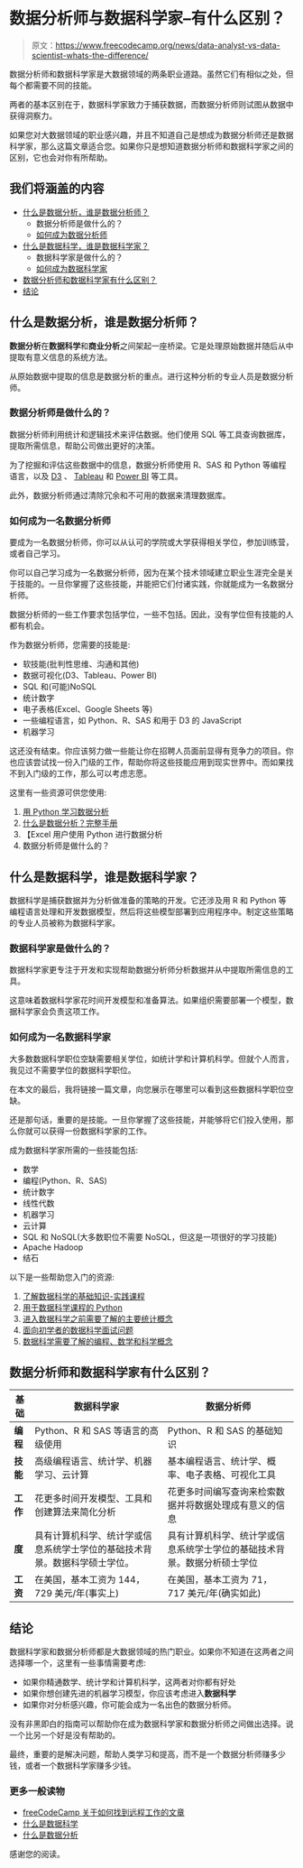 # 数据分析师与数据科学家–有什么区别？

> 原文：<https://www.freecodecamp.org/news/data-analyst-vs-data-scientist-whats-the-difference/>

数据分析师和数据科学家是大数据领域的两条职业道路。虽然它们有相似之处，但每个都需要不同的技能。

两者的基本区别在于，数据科学家致力于捕获数据，而数据分析师则试图从数据中获得洞察力。

如果您对大数据领域的职业感兴趣，并且不知道自己是想成为数据分析师还是数据科学家，那么这篇文章适合您。如果你只是想知道数据分析师和数据科学家之间的区别，它也会对你有所帮助。

## 我们将涵盖的内容

*   [什么是数据分析，谁是数据分析师？](#whatisdataanalyticsandwhoisadataanalyst)
    *   数据分析师是做什么的？
    *   [如何成为数据分析师](#howtobecomeadataanalyst)
*   [什么是数据科学，谁是数据科学家？](#whatisdatascienceandwhoisadatascientist)
    *   数据科学家是做什么的？
    *   [如何成为数据科学家](#howtobecomeadatascientist)
*   [数据分析师和数据科学家有什么区别？](#whatarethedifferencesbetweendataanalystanddatascientist)
*   [结论](#conclusion)

## 什么是数据分析，谁是数据分析师？

**数据分析**在**数据科学**和**商业分析**之间架起一座桥梁。它是处理原始数据并随后从中提取有意义信息的系统方法。

从原始数据中提取的信息是数据分析的重点。进行这种分析的专业人员是数据分析师。

### 数据分析师是做什么的？

数据分析师利用统计和逻辑技术来评估数据。他们使用 SQL 等工具查询数据库，提取所需信息，帮助公司做出更好的决策。

为了挖掘和评估这些数据中的信息，数据分析师使用 R、SAS 和 Python 等编程语言，以及 [D3](https://www.freecodecamp.org/news/data-visualization-using-d3-course/) 、 [Tableau](https://www.freecodecamp.org/news/tableau-for-data-science-and-data-visualization-crash-course/) 和 [Power BI](https://powerbi.microsoft.com/en-us/) 等工具。

此外，数据分析师通过清除冗余和不可用的数据来清理数据库。

### 如何成为一名数据分析师

要成为一名数据分析师，你可以从认可的学院或大学获得相关学位，参加训练营，或者自己学习。

你可以自己学习成为一名数据分析师，因为在某个技术领域建立职业生涯完全是关于技能的。一旦你掌握了这些技能，并能把它们付诸实践，你就能成为一名数据分析师。

数据分析师的一些工作要求包括学位，一些不包括。因此，没有学位但有技能的人都有机会。

作为数据分析师，您需要的技能是:

*   软技能(批判性思维、沟通和其他)
*   数据可视化(D3、Tableau、Power BI)
*   SQL 和(可能)NoSQL
*   统计数字
*   电子表格(Excel、Google Sheets 等)
*   一些编程语言，如 Python、R、SAS 和用于 D3 的 JavaScript
*   机器学习

这还没有结束。你应该努力做一些能让你在招聘人员面前显得有竞争力的项目。你也应该尝试找一份入门级的工作，帮助你将这些技能应用到现实世界中。而如果找不到入门级的工作，那么可以考虑志愿。

这里有一些资源可供您使用:

1.  [用 Python 学习数据分析](https://www.freecodecamp.org/news/learn-data-analysis-with-python-course/)
2.  [什么是数据分析？完整手册](https://www.freecodecamp.org/news/exploratory-data-analysis-with-numpy-pandas-matplotlib-seaborn/)
3.  【Excel 用户使用 Python 进行数据分析
4.  数据分析师是做什么的？

## 什么是数据科学，谁是数据科学家？

数据科学是捕获数据并为分析做准备的策略的开发。它还涉及用 R 和 Python 等编程语言处理和开发数据模型，然后将这些模型部署到应用程序中。制定这些策略的专业人员被称为数据科学家。

### 数据科学家是做什么的？

数据科学家更专注于开发和实现帮助数据分析师分析数据并从中提取所需信息的工具。

这意味着数据科学家花时间开发模型和准备算法。如果组织需要部署一个模型，数据科学家会负责这项工作。

### 如何成为一名数据科学家

大多数数据科学职位空缺需要相关学位，如统计学和计算机科学。但就个人而言，我见过不需要学位的数据科学职位。

在本文的最后，我将链接一篇文章，向您展示在哪里可以看到这些数据科学职位空缺。

还是那句话，重要的是技能。一旦你掌握了这些技能，并能够将它们投入使用，那么你就可以获得一份数据科学家的工作。

成为数据科学家所需的一些技能包括:

*   数学
*   编程(Python、R、SAS)
*   统计数字
*   线性代数
*   机器学习
*   云计算
*   SQL 和 NoSQL(大多数职位不需要 NoSQL，但这是一项很好的学习技能)
*   Apache Hadoop
*   结石

以下是一些帮助您入门的资源:

1.  [了解数据科学的基础知识-实践课程](https://www.freecodecamp.org/news/hands-on-data-science-course/)
2.  [用于数据科学课程的 Python](https://www.freecodecamp.org/news/python-data-science-course-matplotlib-pandas-numpy/)
3.  [进入数据科学之前需要了解的主要统计概念](https://www.freecodecamp.org/news/top-statistics-concepts-to-know-before-getting-into-data-science/)
4.  [面向初学者的数据科学面试问题](https://www.freecodecamp.org/news/23-common-data-science-interview-questions-for-beginners/)
5.  [数据科学需要了解的编程、数学和科学概念](https://www.freecodecamp.org/news/first-steps-to-learn-data-science-or-ml-after-the-roadmap/)

## 数据分析师和数据科学家有什么区别？

| 基础 | 数据科学家 | 数据分析师 |
| --- | --- | --- |
| **编程** | Python、R 和 SAS 等语言的高级使用 | Python、R 和 SAS 的基础知识 |
| **技能** | 高级编程语言、统计学、机器学习、云计算 | 基本编程语言、统计学、概率、电子表格、可视化工具 |
| **工作** | 花更多时间开发模型、工具和创建算法来简化分析 | 花更多时间编写查询来检索数据并将数据处理成有意义的信息 |
| **度** | 具有计算机科学、统计学或信息系统学士学位的基础技术背景。数据科学硕士学位。 | 具有计算机科学、统计学或信息系统学士学位的基础技术背景。数据分析硕士学位 |
| **工资** | 在美国，基本工资为 144，729 美元/年(事实上) | 在美国，基本工资为 71，717 美元/年(确实如此) |

## 结论

数据科学家和数据分析师都是大数据领域的热门职业。如果你不知道在这两者之间选择哪一个，这里有一些事情需要考虑:

*   如果你精通数学、统计学和计算机科学，这两者对你都有好处
*   如果你想创建先进的机器学习模型，你应该考虑进入**数据科学**
*   如果你对分析感兴趣，你可能会成为一名出色的数据分析师。

没有非黑即白的指南可以帮助你在成为数据科学家和数据分析师之间做出选择。说一个比另一个好是没有帮助的。

最终，重要的是解决问题，帮助人类学习和提高，而不是一个数据分析师赚多少钱，或者一个数据科学家赚多少钱。

### 更多一般读物

*   [freeCodeCamp 关于如何找到远程工作的文章](https://www.freecodecamp.org/news/how-to-find-remote-jobs/)
*   [什么是数据科学](https://www.freecodecamp.org/news/what-is-data-science-what-a-data-scientist-actually-does/)
*   [什么是数据分析](https://ischoolonline.berkeley.edu/data-science/what-is-data-analytics/)

感谢您的阅读。